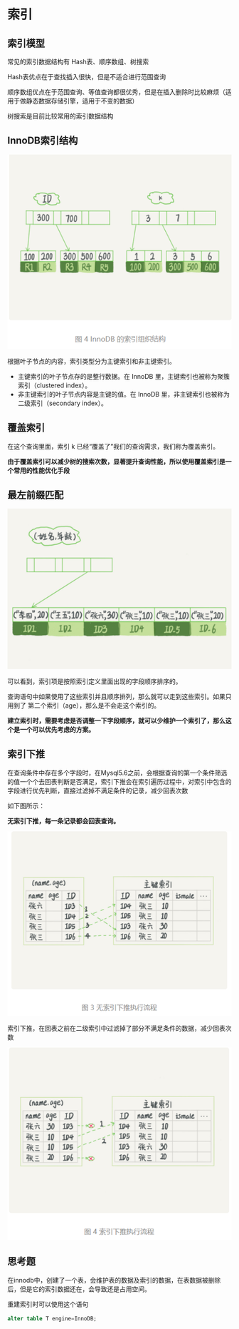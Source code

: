# 索引

## 索引模型

常见的索引数据结构有 Hash表、顺序数组、树搜索

Hash表优点在于查找插入很快，但是不适合进行范围查询

顺序数组优点在于范围查询、等值查询都很优秀，但是在插入删除时比较麻烦（适用于做静态数据存储引擎，适用于不变的数据）

树搜索是目前比较常用的索引数据结构

## InnoDB索引结构

![image-20210103220053073](assets/image-20210103220053073.png)

根据叶子节点的内容，索引类型分为主键索引和非主键索引。

- 主键索引的叶子节点存的是整行数据。在 InnoDB 里，主键索引也被称为聚簇索引（clustered index）。
- 非主键索引的叶子节点内容是主键的值。在 InnoDB 里，非主键索引也被称为二级索引（secondary index）。

## 覆盖索引

在这个查询里面，索引 k 已经“覆盖了”我们的查询需求，我们称为覆盖索引。

**由于覆盖索引可以减少树的搜索次数，显著提升查询性能，所以使用覆盖索引是一个常用的性能优化手段**



## 最左前缀匹配

![image-20210103125141267](assets/image-20210103125141267.png)

可以看到，索引项是按照索引定义里面出现的字段顺序排序的。

查询语句中如果使用了这些索引并且顺序排列，那么就可以走到这些索引。如果只用到了 第二个索引（age），那么是不会走这个索引的。

**建立索引时，需要考虑是否调整一下字段顺序，就可以少维护一个索引了，那么这个是一个可以优先考虑的方案。**



## 索引下推

在查询条件中存在多个字段时，在Mysql5.6之前，会根据查询的第一个条件筛选的值一个个去回表判断是否满足，索引下推会在索引遍历过程中，对索引中包含的字段进行优先判断，直接过滤掉不满足条件的记录，减少回表次数

如下图所示：

**无索引下推，每一条记录都会回表查询。**

![image-20210103125520041](assets/image-20210103125520041.png)

索引下推，在回表之前在二级索引中过滤掉了部分不满足条件的数据，减少回表次数

![image-20210103125609899](assets/image-20210103125609899.png)

## 思考题

在innodb中，创建了一个表，会维护表的数据及索引的数据，在表数据被删除后，但是它的索引数据还在，会导致还是占用空间。

重建索引时可以使用这个语句

```sql
alter table T engine=InnoDB;
```

